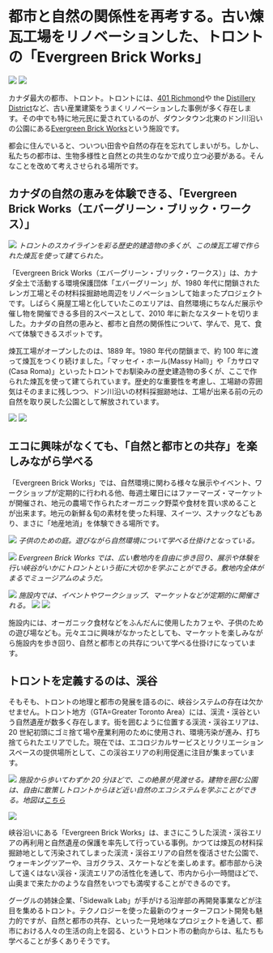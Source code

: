 # 都市と自然の関係性を再考する。古い煉瓦工場をリノベーションした、トロントの「Evergreen Brick Works」

![](evergreen12.jpg)
![](evergreen5.jpg)

カナダ最大の都市、トロント。トロントには、[401 Richmond](https://www.travelingcircusofurbanism.com/toronto/401richmond)や the [Distillery District](https://www.travelingcircusofurbanism.com/toronto/oldtoronto)など、古い産業建築をうまくリノベーションした事例が多く存在します。その中でも特に地元民に愛されているのが、ダウンタウン北東のドン川沿いの公園にある[Evergreen Brick Works](https://www.evergreen.ca/)という施設です。

都会に住んでいると、ついつい田舎や自然の存在を忘れてしまいがち。しかし、私たちの都市は、生物多様性と自然との共生のなかで成り立つ必要がある。そんなことを改めて考えさせられる場所です。

## カナダの自然の恵みを体験できる、「Evergreen Brick Works（エバーグリーン・ブリック・ワークス）」

![](evergreen18.jpg)
_トロントのスカイラインを彩る歴史的建造物の多くが、この煉瓦工場で作られた煉瓦を使って建てられた。_

「Evergreen Brick Works（エバーグリーン・ブリック・ワークス）」は、カナダ全土で活動する環境保護団体「エバーグリーン」が、1980 年代に閉鎖されたレンガ工場とその材料採掘跡地周辺をリノベーションして始まったプロジェクトです。しばらく廃屋工場と化していたこのエリアは、自然環境にちなんだ展示や催し物を開催できる多目的スペースとして、2010 年に新たなスタートを切りました。カナダの自然の恵みと、都市と自然の関係性について、学んで、見て、食べて体験できるスポットです。

煉瓦工場がオープンしたのは、1889 年。1980 年代の閉鎖まで、約 100 年に渡って煉瓦をつくり続けました。「マッセイ・ホール(Massy Hall)」や「カサロマ(Casa Roma)」といったトロントでお馴染みの歴史建造物の多くが、ここで作られた煉瓦を使って建てられています。歴史的な重要性を考慮し、工場跡の雰囲気はそのままに残しつつ、ドン川沿いの材料採掘跡地は、工場が出来る前の元の自然を取り戻した公園として解放されています。

![](evergreen10.jpg)
![](evergreen4.jpg)

## エコに興味がなくても、「自然と都市との共存」を楽しみながら学べる

「Evergreen Brick Works」では、自然環境に関わる様々な展示やイベント、ワークショップが定期的に行われる他、毎週土曜日にはファーマーズ・マーケットが開催され、地元の農場で作られたオーガニック野菜や食材を買い求めることが出来ます。地元の新鮮＆旬の素材を使った料理、スイーツ、スナックなどもあり、まさに「地産地消」を体験できる場所です。

![](evergreen2.jpg)
_子供のための庭。遊びながら自然環境について学べる仕掛けとなっている。_

![](evergreen6.jpg)
_Evergreen Brick Works では、広い敷地内を自由に歩き回り、展示や体験を行い峡谷がいかにトロントという街に大切かを学ぶことができる。敷地内全体がまるでミュージアムのようだ。_

![](evergreen7.jpg)
_施設内では、イベントやワークショップ、マーケットなどが定期的に開催される。_
![](evergreen8.jpg)
![](evergreen9.jpg)

施設内には、オーガニック食材などをふんだんに使用したカフェや、子供のための遊び場なども。元々エコに興味がなかったとしても、マーケットを楽しみながら施設内を歩き回り、自然と都市との共存について学べる仕掛けになっています。

## トロントを定義するのは、渓谷

そもそも、トロントの地理と都市の発展を語るのに、峡谷システムの存在は欠かせません。トロント地方（GTA=Greater Toronto Area）には、渓流・渓谷という自然遺産が数多く存在します。街を囲むように位置する渓流・渓谷エリアは、20 世紀初頭にゴミ捨て場や産業利用のために使用され、環境汚染が進み、打ち捨てられたエリアでした。現在では、エコロジカルサービスとリクリエーションスペースの提供場所として、この渓谷エリアの利用促進に注目が集まっています。

![](evergreen14.jpg)
_施設から歩いてわずか 20 分ほどで、この絶景が見渡せる。建物を囲む公園は、自由に散策しトロントからほど近い自然のエコシステムを学ぶことができる。地図は[こちら](https://donrivervalleypark.ca/park-map/)_

![](evergreen17.jpg)

峡谷沿いにある「Evergreen Brick Works」は、まさにこうした渓流・渓谷エリアの再利用と自然遺産の保護を率先して行っている事例。かつては煉瓦の材料採掘跡地として汚染されてしまった渓流・渓谷エリアの自然を復活させた公園で、ウォーキングツアーや、ヨガクラス、スケートなどを楽しめます。都市部から決して遠くはない渓谷・渓流エリアの活性化を通して、市内から小一時間ほどで、山奥まで来たかのような自然をいつでも満喫することができるのです。

グーグルの姉妹企業、「Sidewalk Lab」が手がける沿岸部の再開発事業などが注目を集めるトロント。テクノロジーを使った最新のウォーターフロント開発も魅力的ですが、自然と都市の共存、といった一見地味なプロジェクトを通して、都市における人々の生活の向上を図る、というトロント市の動向からは、私たちも学べることが多くありそうです。
